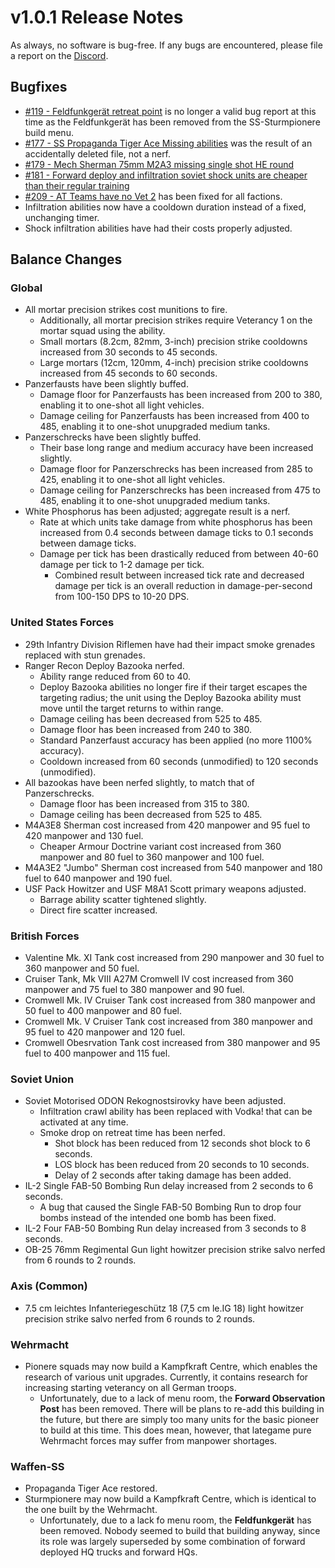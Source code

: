 # v1.0.1 Release Notes

As always, no software is bug-free. If any bugs are encountered, please file a report on the [Discord](https://discord.gg/6VeK5jhggB).

## Bugfixes

- [#119 - Feldfunkgerät retreat point](https://github.com/Stoklomolvi/Spearhead-Public/issues/119) is no longer a valid bug report at this time as the Feldfunkgerät has been removed from the SS-Sturmpionere build menu.
- [#177 - SS Propaganda Tiger Ace Missing abilities](https://github.com/Stoklomolvi/Spearhead-Public/issues/177) was the result of an accidentally deleted file, not a nerf.
- [#179 - Mech Sherman 75mm M2A3 missing single shot HE round](https://github.com/Stoklomolvi/Spearhead-Public/issues/179)
- [#181 - Forward deploy and infiltration soviet shock units are cheaper than their regular training](https://github.com/Stoklomolvi/Spearhead-Public/issues/181)
- [#209 - AT Teams have no Vet 2](https://github.com/Stoklomolvi/Spearhead-Public/issues/209) has been fixed for all factions.
- Infiltration abilities now have a cooldown duration instead of a fixed, unchanging timer.
- Shock infiltration abilities have had their costs properly adjusted.

## Balance Changes

### Global

- All mortar precision strikes cost munitions to fire.
  - Additionally, all mortar precision strikes require Veterancy 1 on the mortar squad using the ability.
  - Small mortars (8.2cm, 82mm, 3-inch) precision strike cooldowns increased from 30 seconds to 45 seconds.
  - Large mortars (12cm, 120mm, 4-inch) precision strike cooldowns increased from 45 seconds to 60 seconds.
- Panzerfausts have been slightly buffed.
  - Damage floor for Panzerfausts has been increased from 200 to 380, enabling it to one-shot all light vehicles.
  - Damage ceiling for Panzerfausts has been increased from 400 to 485, enabling it to one-shot unupgraded medium tanks.
- Panzerschrecks have been slightly buffed.
  - Their base long range and medium accuracy have been increased slightly.
  - Damage floor for Panzerschrecks has been increased from 285 to 425, enabling it to one-shot all light vehicles.
  - Damage ceiling for Panzerschrecks has been increased from 475 to 485, enabling it to one-shot unupgraded medium tanks.
- White Phosphorus has been adjusted; aggregate result is a nerf.
  - Rate at which units take damage from white phosphorus has been increased from 0.4 seconds between damage ticks to 0.1 seconds between damage ticks.
  - Damage per tick has been drastically reduced from between 40-60 damage per tick to 1-2 damage per tick.
    - Combined result between increased tick rate and decreased damage per tick is an overall reduction in damage-per-second from 100-150 DPS to 10-20 DPS.

### United States Forces

- 29th Infantry Division Riflemen have had their impact smoke grenades replaced with stun grenades.
- Ranger Recon Deploy Bazooka nerfed.
  - Ability range reduced from 60 to 40.
  - Deploy Bazooka abilities no longer fire if their target escapes the targeting radius; the unit using the Deploy Bazooka ability must move until the target returns to within range.
  - Damage ceiling has been decreased from 525 to 485.
  - Damage floor has been increased from 240 to 380.
  - Standard Panzerfaust accuracy has been applied (no more 1100% accuracy).
  - Cooldown increased from 60 seconds (unmodified) to 120 seconds (unmodified).
- All bazookas have been nerfed slightly, to match that of Panzerschrecks.
  - Damage floor has been increased from 315 to 380.
  - Damage ceiling has been decreased from 525 to 485.
- M4A3E8 Sherman cost increased from 420 manpower and 95 fuel to 420 manpower and 130 fuel.
  - Cheaper Armour Doctrine variant cost increased from 360 manpower and 80 fuel to 360 manpower and 100 fuel.
- M4A3E2 "Jumbo" Sherman cost increased from 540 manpower and 180 fuel to 640 manpower and 190 fuel.
- USF Pack Howitzer and USF M8A1 Scott primary weapons adjusted.
  - Barrage ability scatter tightened slightly.
  - Direct fire scatter increased.

### British Forces

- Valentine Mk. XI Tank cost increased from 290 manpower and 30 fuel to 360 manpower and 50 fuel.
- Cruiser Tank, Mk VIII A27M Cromwell IV cost increased from 360 manpower and 75 fuel to 380 manpower and 90 fuel.
- Cromwell Mk. IV Cruiser Tank cost increased from 380 manpower and 50 fuel to 400 manpower and 80 fuel.
- Cromwell Mk. V Cruiser Tank cost increased from 380 manpower and 95 fuel to 420 manpower and 120 fuel.
- Cromwell Obesrvation Tank cost increased from 380 manpower and 95 fuel to 400 manpower and 115 fuel.

### Soviet Union

- Soviet Motorised ODON Rekognostsirovky have been adjusted.
  - Infiltration crawl ability has been replaced with Vodka! that can be activated at any time.
  - Smoke drop on retreat time has been nerfed.
    - Shot block has been reduced from 12 seconds shot block to 6 seconds.
    - LOS block has been reduced from 20 seconds to 10 seconds.
    - Delay of 2 seconds after taking damage has been added.
- IL-2 Single FAB-50 Bombing Run delay increased from 2 seconds to 6 seconds.
  - A bug that caused the Single FAB-50 Bombing Run to drop four bombs instead of the intended one bomb has been fixed.
- IL-2 Four FAB-50 Bombing Run delay increased from 3 seconds to 8 seconds.
- OB-25 76mm Regimental Gun light howitzer precision strike salvo nerfed from 6 rounds to 2 rounds.

### Axis (Common)

- 7.5 cm leichtes Infanteriegeschütz 18 (7,5 cm le.IG 18) light howitzer precision strike salvo nerfed from 6 rounds to 2 rounds.

### Wehrmacht

- Pionere squads may now build a Kampfkraft Centre, which enables the research of various unit upgrades. Currently, it contains research for increasing starting veterancy on all German troops.
  - Unfortunately, due to a lack of menu room, the **Forward Observation Post** has been removed. There will be plans to re-add this building in the future, but there are simply too many units for the basic pioneer to build at this time. This does mean, however, that lategame pure Wehrmacht forces may suffer from manpower shortages.

### Waffen-SS

- Propaganda Tiger Ace restored.
- Sturmpionere may now build a Kampfkraft Centre, which is identical to the one built by the Wehrmacht.
  - Unfortunately, due to a lack fo menu room, the **Feldfunkgerät** has been removed. Nobody seemed to build that building anyway, since its role was largely superseded by some combination of forward deployed HQ trucks and forward HQs.
